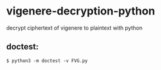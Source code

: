 # vigenere-decryption-python
decrypt ciphertext of vigenere to plaintext with python

## doctest:

`$ python3 -m doctest -v FVG.py`

